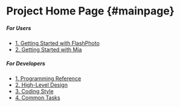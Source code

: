 Project Home Page  {#mainpage}
===========

##### For Users
 - [1.  Getting Started with FlashPhoto](flashphoto_user.html)
 - [2.  Getting Started with Mia](mia_user.html)

##### For Developers
 - [1.  Programming Reference](programming_reference_dev.html)
 - [2.  High-Level Design](high_level_design_dev.html)
 - [3.  Coding Style](coding_style_dev.html)
 - [4.  Common Tasks](common_tasks_dev.html)
